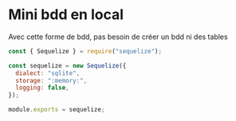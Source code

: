 # Mini bdd en local

Avec cette forme de bdd, pas besoin de créer un bdd ni des tables

```js
const { Sequelize } = require("sequelize");

const sequelize = new Sequelize({
  dialect: "sqlite",
  storage: ":memory:",
  logging: false,
});

module.exports = sequelize;
```